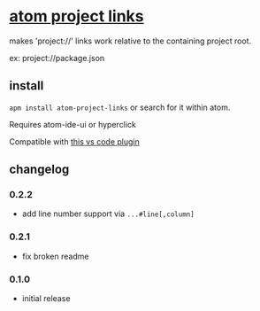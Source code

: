 # [atom project links](https://atom.io/packages/atom-project-links)

makes 'project://' links work relative to the containing project root.

ex: project://package.json

## install

`apm install atom-project-links` or search for it within atom.

Requires atom-ide-ui or hyperclick

Compatible with [this vs code plugin](https://marketplace.visualstudio.com/items?itemName=KyleDavidE.vscode-project-links)

## changelog

### 0.2.2

* add line number support via `...#line[,column]`

### 0.2.1

* fix broken readme

### 0.1.0

* initial release
